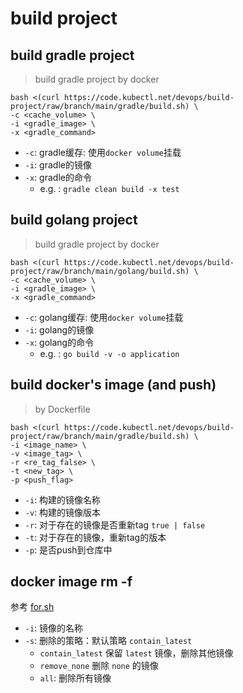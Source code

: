 # build project

## build gradle project

> build gradle project by docker

```shell
bash <(curl https://code.kubectl.net/devops/build-project/raw/branch/main/gradle/build.sh) \
-c <cache_volume> \
-i <gradle_image> \
-x <gradle_command>
```

- `-c`: gradle缓存: 使用`docker volume`挂载
- `-i`: gradle的镜像
- `-x`: gradle的命令
    - e.g. : `gradle clean build -x test`

## build golang project

> build gradle project by docker

```shell
bash <(curl https://code.kubectl.net/devops/build-project/raw/branch/main/golang/build.sh) \
-c <cache_volume> \
-i <gradle_image> \
-x <gradle_command>
```

- `-c`: golang缓存: 使用`docker volume`挂载
- `-i`: golang的镜像
- `-x`: golang的命令
    - e.g. : `go build -v -o application`

## build docker's image (and push)

> by Dockerfile

```shell
bash <(curl https://code.kubectl.net/devops/build-project/raw/branch/main/gradle/build.sh) \
-i <image_name> \
-v <image_tag> \
-r <re_tag_false> \
-t <new_tag> \
-p <push_flag>
```

- `-i`: 构建的镜像名称
- `-v`: 构建的镜像版本
- `-r`: 对于存在的镜像是否重新tag `true | false`
- `-t`: 对于存在的镜像，重新tag的版本
- `-p`: 是否push到仓库中

## docker image rm -f

参考 [for.sh](test/for.sh)

- `-i`: 镜像的名称
- `-s`: 删除的策略：默认策略 `contain_latest`
    - `contain_latest` 保留 `latest` 镜像，删除其他镜像
    - `remove_none` 删除 `none` 的镜像
    - `all`: 删除所有镜像